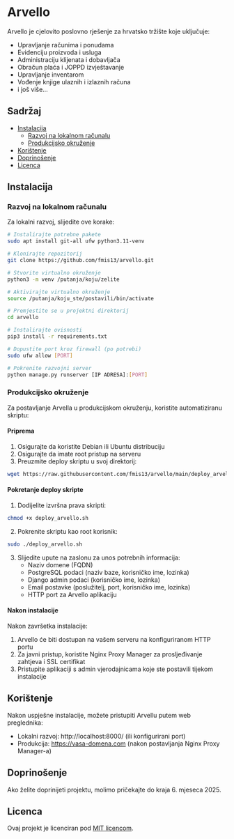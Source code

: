# Arvello

Arvello je cjelovito poslovno rješenje za hrvatsko tržište koje uključuje:
- Upravljanje računima i ponudama
- Evidenciju proizvoda i usluga
- Administraciju klijenata i dobavljača
- Obračun plaća i JOPPD izvještavanje
- Upravljanje inventarom
- Vođenje knjige ulaznih i izlaznih računa
- i još više...

## Sadržaj

- [Instalacija](#instalacija)
  - [Razvoj na lokalnom računalu](#razvoj-na-lokalnom-računalu)
  - [Produkcijsko okruženje](#produkcijsko-okruženje)
- [Korištenje](#korištenje)
- [Doprinošenje](#doprinošenje)
- [Licenca](#licenca)

## Instalacija

### Razvoj na lokalnom računalu

Za lokalni razvoj, slijedite ove korake:

```bash
# Instalirajte potrebne pakete
sudo apt install git-all ufw python3.11-venv

# Klonirajte repozitorij
git clone https://github.com/fmis13/arvello.git

# Stvorite virtualno okruženje
python3 -m venv /putanja/koju/zelite

# Aktivirajte virtualno okruženje
source /putanja/koju_ste/postavili/bin/activate

# Premjestite se u projektni direktorij
cd arvello

# Instalirajte ovisnosti
pip3 install -r requirements.txt

# Dopustite port kroz firewall (po potrebi)
sudo ufw allow [PORT]

# Pokrenite razvojni server
python manage.py runserver [IP ADRESA]:[PORT]
```

### Produkcijsko okruženje

Za postavljanje Arvella u produkcijskom okruženju, koristite automatiziranu skriptu:

#### Priprema

1. Osigurajte da koristite Debian ili Ubuntu distribuciju
2. Osigurajte da imate root pristup na serveru
3. Preuzmite deploy skriptu u svoj direktorij:

```bash
wget https://raw.githubusercontent.com/fmis13/arvello/main/deploy_arvello.sh
```

#### Pokretanje deploy skripte

1. Dodijelite izvršna prava skripti:

```bash
chmod +x deploy_arvello.sh
```

2. Pokrenite skriptu kao root korisnik:

```bash
sudo ./deploy_arvello.sh
```

3. Slijedite upute na zaslonu za unos potrebnih informacija:
   - Naziv domene (FQDN)
   - PostgreSQL podaci (naziv baze, korisničko ime, lozinka)
   - Django admin podaci (korisničko ime, lozinka)
   - Email postavke (poslužitelj, port, korisničko ime, lozinka)
   - HTTP port za Arvello aplikaciju

#### Nakon instalacije

Nakon završetka instalacije:
1. Arvello će biti dostupan na vašem serveru na konfiguriranom HTTP portu
2. Za javni pristup, koristite Nginx Proxy Manager za prosljeđivanje zahtjeva i SSL certifikat
3. Pristupite aplikaciji s admin vjerodajnicama koje ste postavili tijekom instalacije

## Korištenje

Nakon uspješne instalacije, možete pristupiti Arvellu putem web preglednika:
- Lokalni razvoj: http://localhost:8000/ (ili konfigurirani port)
- Produkcija: https://vasa-domena.com (nakon postavljanja Nginx Proxy Manager-a)

## Doprinošenje

Ako želite doprinijeti projektu, molimo pričekajte do kraja 6. mjeseca 2025.

## Licenca

Ovaj projekt je licenciran pod [MIT licencom](LICENSE).
